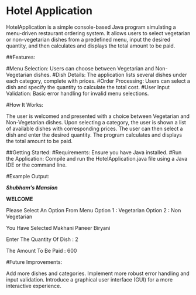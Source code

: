 # Hotel Application

HotelApplication is a simple console-based Java program simulating a menu-driven restaurant ordering system. It allows users to select vegetarian or non-vegetarian dishes from a predefined menu, input the desired quantity, and then calculates and displays the total amount to be paid.

##Features:

#Menu Selection: Users can choose between Vegetarian and Non-Vegetarian dishes.
#Dish Details: The application lists several dishes under each category, complete with prices.
#Order Processing: Users can select a dish and specify the quantity to calculate the total cost.
#User Input Validation: Basic error handling for invalid menu selections.

#How It Works:

The user is welcomed and presented with a choice between Vegetarian and Non-Vegetarian dishes.
Upon selecting a category, the user is shown a list of available dishes with corresponding prices.
The user can then select a dish and enter the desired quantity.
The program calculates and displays the total amount to be paid.

##Getting Started:
#Requirements: Ensure you have Java installed.
#Run the Application: Compile and run the HotelApplication.java file using a Java IDE or the command line.

#Example Output:

*****Shubham's Mansion*****

**********WELCOME**********

Please Select An Option From Menu
Option 1 : Vegetarian
Option 2 : Non Vegetarian

You Have Selected Makhani Paneer Biryani

Enter The Quantity Of Dish : 2

The Amount To Be Paid : 600

#Future Improvements:

Add more dishes and categories.
Implement more robust error handling and input validation.
Introduce a graphical user interface (GUI) for a more interactive experience.
